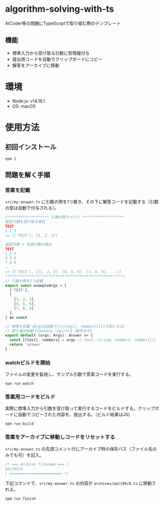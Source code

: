 # algorithm-solving-with-ts
AtCoder等の問題にTypeScriptで取り組む際のテンプレート

## 機能
- 標準入力から受け取る引数に型情報付与
- 提出用コードを自動でクリップボードにコピー
- 解答をアーカイブに移動

# 環境
- Node.js: v14.16.1
- OS: macOS

# 使用方法

## 初回インストール
```
npm i
```

## 問題を解く手順

### 答案を記載
`src/my-answer.ts` に引数の例を1つ書き、その下に解答コードを記載する（引数の型は自動で付与される）。

```ts
/******************* 引数の型キャスト *******************
固定行数を受け取る場合
TEST
1 2 3
=> [['TEST'], [1, 2, 3]]

固定行数 + 任意行数の場合
TEST
1 2 3
4 5 6
7 8 9
…
=> [['TEST'], [[1, 2, 3], [4, 5, 6], [7, 8, 9], ...]]
******************************************************/
// 引数の例を1つ記載
export const exampleArgs = [
  ['TEST'],
  [
    [1, 2, 3],
    [4, 5, 6],
    [7, 8, 9]
  ],
] as const

// 解答を記載（Argsは自動で[string[], number[][]]の型になる）
// 戻り値が自動でconsole.logされる（配列も可）
export default (args: Args): Answer => {
  const [[test], numbers] = args // test: string; numbers: number[][]
  return 'answer'
}
```

### watchビルドを開始
ファイルの変更を監視し、サンプル引数で答案コードを実行する。
```
npm run watch
```

### 答案用コードをビルド
実際に標準入力から引数を受け取って実行するコードをビルドする。クリップボードに自動でコピーされた内容を、提出する。（ビルド結果はJS）
```
npm run build
```

### 答案をアーカイブに移動しコードをリセットする
`src/my-answer.ts` の先頭コメント行にアーカイブ時の保存パス（ファイル名のみでも可）を記入。

```ts
/* === Archive filename === /
abc199/A
/ ======================== */
```

下記コマンドで、`src/my-answer.ts` の内容が `archives/abc199/A.ts` に移動される。
```
npm run finish
```
